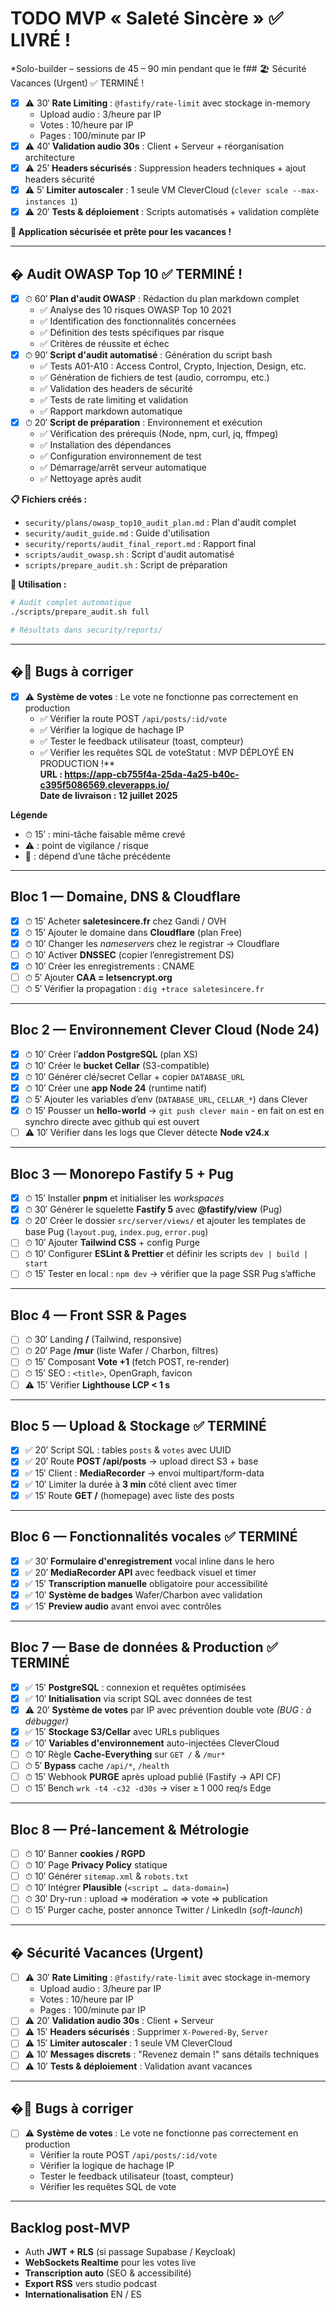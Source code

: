 # TODO MVP « Saleté Sincère » ✅ LIVRÉ !
*Solo-builder – sessions de 45 – 90 min pendant que le f## 🏖️ Sécurité Vacances (Urgent) ✅ TERMINÉ !
- [x] ⚠️ 30′ **Rate Limiting** : `@fastify/rate-limit` avec stockage in-memory
  - Upload audio : 3/heure par IP
  - Votes : 10/heure par IP  
  - Pages : 100/minute par IP
- [x] ⚠️ 40′ **Validation audio 30s** : Client + Serveur + réorganisation architecture
- [x] ⚠️ 25′ **Headers sécurisés** : Suppression headers techniques + ajout headers sécurité
- [x] ⚠️ 5′ **Limiter autoscaler** : 1 seule VM CleverCloud (`clever scale --max-instances 1`)
- [x] ⚠️ 20′ **Tests & déploiement** : Scripts automatisés + validation complète

**🎉 Application sécurisée et prête pour les vacances !**

---

## � Audit OWASP Top 10 ✅ TERMINÉ !
- [x] ⏱ 60′ **Plan d'audit OWASP** : Rédaction du plan markdown complet
  - ✅ Analyse des 10 risques OWASP Top 10 2021
  - ✅ Identification des fonctionnalités concernées
  - ✅ Définition des tests spécifiques par risque
  - ✅ Critères de réussite et échec
- [x] ⏱ 90′ **Script d'audit automatisé** : Génération du script bash
  - ✅ Tests A01-A10 : Access Control, Crypto, Injection, Design, etc.
  - ✅ Génération de fichiers de test (audio, corrompu, etc.)
  - ✅ Validation des headers de sécurité
  - ✅ Tests de rate limiting et validation
  - ✅ Rapport markdown automatique
- [x] ⏱ 20′ **Script de préparation** : Environnement et exécution
  - ✅ Vérification des prérequis (Node, npm, curl, jq, ffmpeg)
  - ✅ Installation des dépendances
  - ✅ Configuration environnement de test
  - ✅ Démarrage/arrêt serveur automatique
  - ✅ Nettoyage après audit

**📋 Fichiers créés :**
- `security/plans/owasp_top10_audit_plan.md` : Plan d'audit complet
- `security/audit_guide.md` : Guide d'utilisation
- `security/reports/audit_final_report.md` : Rapport final
- `scripts/audit_owasp.sh` : Script d'audit automatisé
- `scripts/prepare_audit.sh` : Script de préparation

**🎯 Utilisation :**
```bash
# Audit complet automatique
./scripts/prepare_audit.sh full

# Résultats dans security/reports/
```

---

## �🐛 Bugs à corriger
- [x] ⚠️ **Système de votes** : Le vote ne fonctionne pas correctement en production
  - ✅ Vérifier la route POST `/api/posts/:id/vote`
  - ✅ Vérifier la logique de hachage IP
  - ✅ Tester le feedback utilisateur (toast, compteur)
  - ✅ Vérifier les requêtes SQL de voteStatut : MVP DÉPLOYÉ EN PRODUCTION !**  
**URL : https://app-cb755f4a-25da-4a25-b40c-c395f5086569.cleverapps.io/**  
**Date de livraison : 12 juillet 2025**

**Légende**  
- ⏱ 15′ : mini-tâche faisable même crevé  
- ⚠︎ : point de vigilance / risque  
- 🔄 : dépend d’une tâche précédente  

---

## Bloc 1 — Domaine, DNS & Cloudflare
- [x] ⏱ 15′ Acheter **saletesincere.fr** chez Gandi / OVH  
- [x] ⏱ 15′ Ajouter le domaine dans **Cloudflare** (plan Free)  
- [x] ⏱ 10′ Changer les *nameservers* chez le registrar → Cloudflare  
- [ ] ⏱ 10′ Activer **DNSSEC** (copier l’enregistrement DS)  
- [x] ⏱ 10′ Créer les enregistrements : CNAME
- [ ] ⏱ 5′ Ajouter **CAA = letsencrypt.org**  
- [ ] ⏱ 5′ Vérifier la propagation : `dig +trace saletesincere.fr`

---

## Bloc 2 — Environnement Clever Cloud (Node 24)
- [x] ⏱ 10′ Créer l’**addon PostgreSQL** (plan XS)  
- [x] ⏱ 10′ Créer le **bucket Cellar** (S3-compatible)  
- [x] ⏱ 10′ Générer clé/secret Cellar + copier `DATABASE_URL`  
- [x] ⏱ 10′ Créer une **app Node 24** (runtime natif)  
- [x] ⏱ 5′ Ajouter les variables d’env (`DATABASE_URL`, `CELLAR_*`) dans Clever  
- [x] ⏱ 15′ Pousser un **hello-world** → `git push clever main`  - en fait on est en synchro directe avec github qui est ouvert
- [ ] ⚠︎ 10′ Vérifier dans les logs que Clever détecte **Node v24.x**

---

## Bloc 3 — Monorepo Fastify 5 + Pug
- [x] ⏱ 15′ Installer **pnpm** et initialiser les *workspaces*  
- [x] ⏱ 30′ Générer le squelette **Fastify 5** avec **@fastify/view** (Pug)  
- [x] ⏱ 20′ Créer le dossier `src/server/views/` et ajouter les templates de base Pug (`layout.pug`, `index.pug`, `error.pug`)  
- [ ] ⏱ 10′ Ajouter **Tailwind CSS** + config Purge  
- [ ] ⏱ 10′ Configurer **ESLint & Prettier** et définir les scripts `dev | build | start`  
- [ ] ⏱ 15′ Tester en local : `npm dev` → vérifier que la page SSR Pug s’affiche  

---

## Bloc 4 — Front SSR & Pages
- [ ] ⏱ 30′ Landing **/** (Tailwind, responsive)  
- [ ] ⏱ 20′ Page **/mur** (liste Wafer / Charbon, filtres)  
- [ ] ⏱ 15′ Composant **Vote +1** (fetch POST, re-render)  
- [ ] ⏱ 15′ SEO : `<title>`, OpenGraph, favicon  
- [ ] ⚠︎ 15′ Vérifier **Lighthouse LCP < 1 s**

---

## Bloc 5 — Upload & Stockage ✅ TERMINÉ
- [x] ✅ 20′ Script SQL : tables `posts` & `votes` avec UUID  
- [x] ✅ 20′ Route **POST /api/posts** → upload direct S3 + base  
- [x] ✅ 15′ Client : **MediaRecorder** → envoi multipart/form-data  
- [x] ✅ 10′ Limiter la durée à **3 min** côté client avec timer  
- [x] ✅ 15′ Route **GET /** (homepage) avec liste des posts

---

## Bloc 6 — Fonctionnalités vocales ✅ TERMINÉ
- [x] ✅ 30′ **Formulaire d'enregistrement** vocal inline dans le hero  
- [x] ✅ 20′ **MediaRecorder API** avec feedback visuel et timer  
- [x] ✅ 15′ **Transcription manuelle** obligatoire pour accessibilité  
- [x] ✅ 10′ **Système de badges** Wafer/Charbon avec validation  
- [x] ✅ 15′ **Preview audio** avant envoi avec contrôles

---

## Bloc 7 — Base de données & Production ✅ TERMINÉ
- [x] ✅ 15′ **PostgreSQL** : connexion et requêtes optimisées  
- [x] ✅ 10′ **Initialisation** via script SQL avec données de test  
- [x] ⚠️ 20′ **Système de votes** par IP avec prévention double vote *(BUG : à débugger)*  
- [x] ✅ 15′ **Stockage S3/Cellar** avec URLs publiques  
- [x] ✅ 10′ **Variables d'environnement** auto-injectées CleverCloud
- [ ] ⏱ 10′ Règle **Cache-Everything** sur `GET /` & `/mur*`  
- [ ] ⏱ 5′ **Bypass** cache `/api/*`, `/health`  
- [ ] ⏱ 15′ Webhook **PURGE** après upload publié (Fastify → API CF)  
- [ ] ⏱ 15′ Bench `wrk -t4 -c32 -d30s` → viser ≥ 1 000 req/s Edge

---

## Bloc 8 — Pré-lancement & Métrologie
- [ ] ⏱ 10′ Banner **cookies / RGPD**  
- [ ] ⏱ 10′ Page **Privacy Policy** statique  
- [ ] ⏱ 10′ Générer `sitemap.xml` & `robots.txt`  
- [ ] ⏱ 10′ Intégrer **Plausible** (`<script … data-domain=`)  
- [ ] ⏱ 30′ Dry-run : upload ⇒ modération ⇒ vote ⇒ publication  
- [ ] ⏱ 15′ Purger cache, poster annonce Twitter / LinkedIn (*soft-launch*)

---

## �️ Sécurité Vacances (Urgent)
- [ ] ⚠️ 30′ **Rate Limiting** : `@fastify/rate-limit` avec stockage in-memory
  - Upload audio : 3/heure par IP
  - Votes : 10/heure par IP  
  - Pages : 100/minute par IP
- [ ] ⚠️ 20′ **Validation audio 30s** : Client + Serveur
- [ ] ⚠️ 15′ **Headers sécurisés** : Supprimer `X-Powered-By`, `Server`
- [ ] ⚠️ 15′ **Limiter autoscaler** : 1 seule VM CleverCloud
- [ ] ⚠️ 10′ **Messages discrets** : "Revenez demain !" sans détails techniques
- [ ] ⚠️ 10′ **Tests & déploiement** : Validation avant vacances

---

## �🐛 Bugs à corriger
- [ ] ⚠️ **Système de votes** : Le vote ne fonctionne pas correctement en production
  - Vérifier la route POST `/api/posts/:id/vote`
  - Vérifier la logique de hachage IP
  - Tester le feedback utilisateur (toast, compteur)
  - Vérifier les requêtes SQL de vote

---

## Backlog post-MVP
- Auth **JWT + RLS** (si passage Supabase / Keycloak)  
- **WebSockets Realtime** pour les votes live  
- **Transcription auto** (SEO & accessibilité)  
- **Export RSS** vers studio podcast  
- **Internationalisation** EN / ES  
